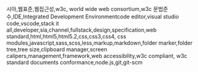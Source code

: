 시아,웹표준,웹접근성,w3c, world wide web consortium,w3c 문법준수,IDE,Integrated Development Environmentcode editor,visual studio code,vscode,stack it all,developer,sia,channel,fullstack,design,specification,web standard,html,html5,html5.2,css,css3,css4, css modules,javascript,sass,scss,less,markup,markdown,folder marker,folder tree,tree size,clipboard manager,screen calipers,management,framework,web accessibility,w3c compliant, w3c standard documents conformance,node.js,git,git-scm